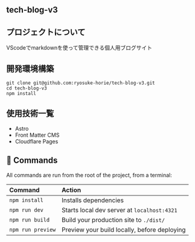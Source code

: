 ## tech-blog-v3

## プロジェクトについて

VScodeでmarkdownを使って管理できる個人用ブログサイト

## 開発環境構築

```
git clone git@github.com:ryosuke-horie/tech-blog-v3.git
cd tech-blog-v3
npm install
```

## 使用技術一覧

- Astro
- Front Matter CMS
- Cloudflare Pages

## 🧞 Commands

All commands are run from the root of the project, from a terminal:

| Command                   | Action                                           |
| :------------------------ | :----------------------------------------------- |
| `npm install`             | Installs dependencies                            |
| `npm run dev`             | Starts local dev server at `localhost:4321`      |
| `npm run build`           | Build your production site to `./dist/`          |
| `npm run preview`         | Preview your build locally, before deploying     |
